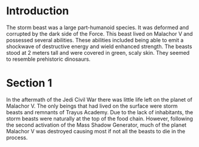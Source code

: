 # Introduction

The storm beast was a large part-humanoid species.
It was deformed and corrupted by the dark side of the Force.
This beast lived on Malachor V and possessed several abilities.
These abilities included being able to emit a shockwave of destructive energy and wield enhanced strength.
The beasts stood at 2 meters tall and were covered in green, scaly skin.
They seemed to resemble prehistoric dinosaurs.

# Section 1

In the aftermath of the Jedi Civil War there was little life left on the planet of Malachor V.
The only beings that had lived on the surface were storm beasts and remnants of Trayus Academy.
Due to the lack of inhabitants, the storm beasts were naturally at the top of the food chain.
However, following the second activation of the Mass Shadow Generator, much of the planet Malachor V was destroyed causing most if not all the beasts to die in the process.
